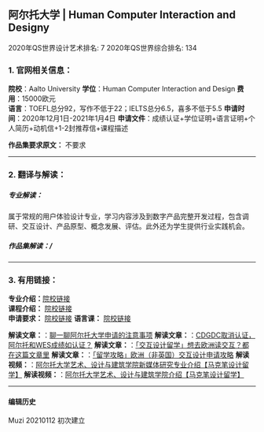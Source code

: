 ## 阿尔托大学 | Human Computer Interaction and Designy

2020年QS世界设计艺术排名: 7
2020年QS世界综合排名: 134  

### 1. 官网相关信息：

**院校**：Aalto University
**学位**：Human Computer Interaction and Design
**费用**：15000欧元  
**语言**：TOEFL总分92，写作不低于22；IELTS总分6.5，喜多不低于5.5
**申请时间**：2020年12月1日-2021年1月4日
**申请文件**：成绩认证+学位证明+语言证明+个人简历+动机信+1-2封推荐信+课程描述

**作品集要求原文：**   不要求


---

### 2. 翻译与解读：

##### 专业解读：
属于常规的用户体验设计专业，学习内容涉及到数字产品完整开发过程，包含调研、交互设计、产品原型、概念发展、评估。此外还为学生提供行业实践机会。

##### 作品集解读：/


---


### 3. 有用链接：

**专业介绍：**[院校链接](https://www.aalto.fi/study-options/masters-programme-in-computer-communication-and-information-sciences-human-computer)  
**课程介绍：** [院校链接](https://www.utwente.nl/en/education/master/programmes/interaction-technology/programme/courses/#general-programme-structure)  
**申请要求：** [院校链接](https://www.utwente.nl/en/education/master/programmes/interaction-technology/admission/admission-international/)
**语言课：** [院校链接](https://www.utwente.nl/en/ces/language-centre/courses/)

**解读文章：**：[聊一聊阿尔托大学申请的注意事项](http://www.makebi.net/32776.html)
**解读文章：**：[CDGDC取消认证，阿尔托和WES成绩如认证？](http://www.makebi.net/32275.html)
**解读文章：**：[「交互设计留学」想去欧洲读交互？都在这篇文章里](http://www.makebi.net/23287.html)
**解读文章：**：[「留学攻略」欧洲（非英国）交互设计申请攻略](http://www.makebi.net/7672.html)
**解读视频：**：[阿尔托大学艺术、设计与建筑学院新媒体研究专业介绍【马克笔设计留学】](https://www.bilibili.com/video/av30627654)
**解读视频：**：[阿尔托大学艺术、设计与建筑学院介绍【马克笔设计留学】](https://www.bilibili.com/video/av30619102)

---


#### 编辑历史
Muzi 20210112 初次建立
